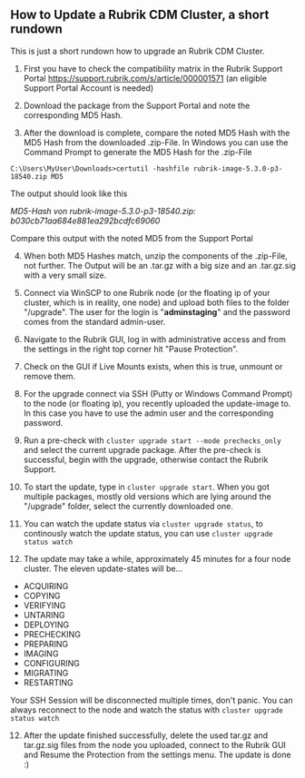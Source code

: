 ## How to Update a Rubrik CDM Cluster, a short rundown

This is just a short rundown how to upgrade an Rubrik CDM Cluster.

1. First you have to check the compatibility matrix in the Rubrik Support Portal https://support.rubrik.com/s/article/000001571 (an eligible Support Portal Account is needed) 

2. Download the package from the Support Portal and note the corresponding MD5 Hash.

3. After the download is complete, compare the noted MD5 Hash with the MD5 Hash from the downloaded .zip-File. In Windows you can use the Command Prompt to generate the MD5 Hash for the .zip-File
```
C:\Users\MyUser\Downloads>certutil -hashfile rubrik-image-5.3.0-p3-18540.zip MD5
```
The output should look like this

 *MD5-Hash von rubrik-image-5.3.0-p3-18540.zip:
b030cb71aa684e881ea292bcdfc69060*

 Compare this output with the noted MD5 from the Support Portal

4. When both MD5 Hashes match, unzip the components of the .zip-File, not further. The Output will be an .tar.gz with a big size and an .tar.gz.sig with a very small size.

5. Connect via WinSCP to one Rubrik node (or the floating ip of your cluster, which is in reality, one node) and upload both files to the folder "/upgrade". The user for the login is "**adminstaging**" and the password comes from the standard admin-user.

6. Navigate to the Rubrik GUI, log in with administrative access and from the settings in the right top corner hit "Pause Protection". 

7. Check on the GUI if Live Mounts exists, when this is true, unmount or remove them. 

7. For the upgrade connect via SSH (Putty or Windows Command Prompt) to the node (or floating ip), you recently uploaded the update-image to. In this case you have to use the admin user and the corresponding password.

8. Run a pre-check with ```cluster upgrade start --mode prechecks_only``` and select the current upgrade package. After the pre-check is successful, begin with the upgrade, otherwise contact the Rubrik Support.

9. To start the update, type in ```cluster upgrade start```. When you got multiple packages, mostly old versions which are lying around the "/upgrade" folder, select the currently downloaded one.

10. You can watch the update status via ```cluster upgrade status```, to continously watch the update status, you can use ```cluster upgrade status watch```

11. The update may take a while, approximately 45 minutes for a four node cluster. The eleven update-states will be...
 * ACQUIRING
 * COPYING
 * VERIFYING
 * UNTARING
 * DEPLOYING
 * PRECHECKING
 * PREPARING
 * IMAGING
 * CONFIGURING
 * MIGRATING 
 * RESTARTING

 Your SSH Session will be disconnected multiple times, don't panic. You can always 
 reconnect to the node and watch the status with ```cluster upgrade status watch```

12. After the update finished successfully, delete the used tar.gz and tar.gz.sig files from the node you uploaded, connect to the Rubrik GUI and Resume the Protection from the settings menu. The update is done :)

